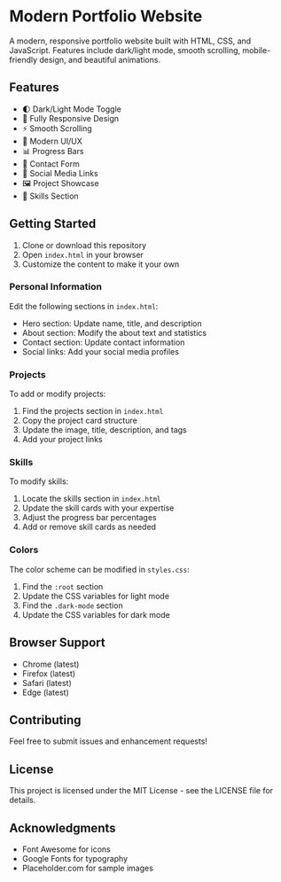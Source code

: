 # Modern Portfolio Website

A modern, responsive portfolio website built with HTML, CSS, and JavaScript. Features include dark/light mode, smooth scrolling, mobile-friendly design, and beautiful animations.

## Features

- 🌓 Dark/Light Mode Toggle
- 📱 Fully Responsive Design
- ⚡ Smooth Scrolling
- 🎨 Modern UI/UX
- 📊 Progress Bars
- 📝 Contact Form
- 🔗 Social Media Links
- 🖼️ Project Showcase
- 🎯 Skills Section

## Getting Started

1. Clone or download this repository
2. Open `index.html` in your browser
3. Customize the content to make it your own

<!-- ## Customization -->

### Personal Information
Edit the following sections in `index.html`:
- Hero section: Update name, title, and description
- About section: Modify the about text and statistics
- Contact section: Update contact information
- Social links: Add your social media profiles

### Projects
To add or modify projects:
1. Find the projects section in `index.html`
2. Copy the project card structure
3. Update the image, title, description, and tags
4. Add your project links

### Skills
To modify skills:
1. Locate the skills section in `index.html`
2. Update the skill cards with your expertise
3. Adjust the progress bar percentages
4. Add or remove skill cards as needed

### Colors
The color scheme can be modified in `styles.css`:
1. Find the `:root` section
2. Update the CSS variables for light mode
3. Find the `.dark-mode` section
4. Update the CSS variables for dark mode

## Browser Support

- Chrome (latest)
- Firefox (latest)
- Safari (latest)
- Edge (latest)

## Contributing

Feel free to submit issues and enhancement requests!

## License

This project is licensed under the MIT License - see the LICENSE file for details.

## Acknowledgments

- Font Awesome for icons
- Google Fonts for typography
- Placeholder.com for sample images 